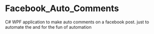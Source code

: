# Facebook_Auto_Comments
C# WPF application to make auto comments on a facebook post. just to automate the  and for the fun of automation
